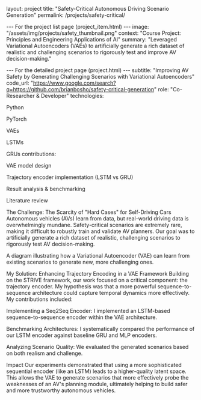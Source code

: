 layout: project
title: "Safety-Critical Autonomous Driving Scenario Generation"
permalink: /projects/safety-critical/

--- For the project list page (project_item.html) ---
image: "/assets/img/projects/safety_thumbnail.png"
context: "Course Project: Principles and Engineering Applications of AI"
summary: "Leveraged Variational Autoencoders (VAEs) to artificially generate a rich dataset of realistic and challenging scenarios to rigorously test and improve AV decision-making."

--- For the detailed project page (project.html) ---
subtitle: "Improving AV Safety by Generating Challenging Scenarios with Variational Autoencoders"
code_url: "https://www.google.com/search?q=https://github.com/brianbosho/safety-critical-generation"
role: "Co-Researcher & Developer"
technologies:

Python

PyTorch

VAEs

LSTMs

GRUs
contributions:

VAE model design

Trajectory encoder implementation (LSTM vs GRU)

Result analysis & benchmarking

Literature review

The Challenge: The Scarcity of "Hard Cases" for Self-Driving Cars
Autonomous vehicles (AVs) learn from data, but real-world driving data is overwhelmingly mundane. Safety-critical scenarios are extremely rare, making it difficult to robustly train and validate AV planners. Our goal was to artificially generate a rich dataset of realistic, challenging scenarios to rigorously test AV decision-making.

A diagram illustrating how a Variational Autoencoder (VAE) can learn from existing scenarios to generate new, more challenging ones.

My Solution: Enhancing Trajectory Encoding in a VAE Framework
Building on the STRIVE framework, our work focused on a critical component: the trajectory encoder. My hypothesis was that a more powerful sequence-to-sequence architecture could capture temporal dynamics more effectively. My contributions included:

Implementing a Seq2Seq Encoder: I implemented an LSTM-based sequence-to-sequence encoder within the VAE architecture.

Benchmarking Architectures: I systematically compared the performance of our LSTM encoder against baseline GRU and MLP encoders.

Analyzing Scenario Quality: We evaluated the generated scenarios based on both realism and challenge.

Impact
Our experiments demonstrated that using a more sophisticated sequential encoder (like an LSTM) leads to a higher-quality latent space. This allows the VAE to generate scenarios that more effectively probe the weaknesses of an AV's planning module, ultimately helping to build safer and more trustworthy autonomous vehicles.